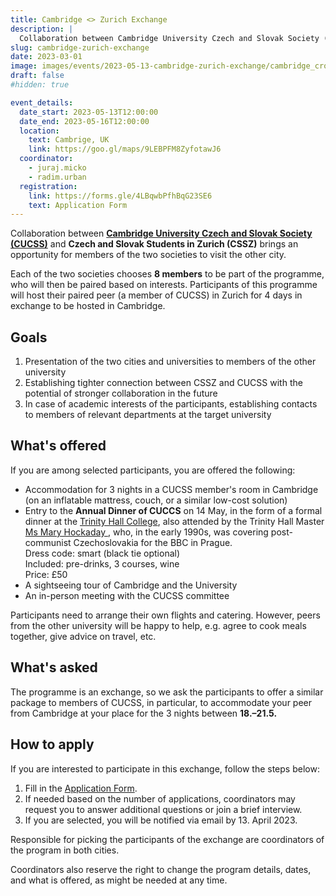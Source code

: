 ```yaml
---
title: Cambridge <> Zurich Exchange
description: |
  Collaboration between Cambridge University Czech and Slovak Society (CUCSS) and CSSZ brings an opportunity for members of the two societies to visit the other city.
slug: cambridge-zurich-exchange
date: 2023-03-01
image: images/events/2023-05-13-cambridge-zurich-exchange/cambridge_crop.jpeg
draft: false
#hidden: true

event_details:
  date_start: 2023-05-13T12:00:00
  date_end: 2023-05-16T12:00:00
  location:
    text: Cambrige, UK
    link: https://goo.gl/maps/9LEBPFM8ZyfotawJ6
  coordinator:
    - juraj.micko
    - radim.urban
  registration:
    link: https://forms.gle/4LBqwbPfhBqG23SE6
    text: Application Form
---
```


Collaboration between [**Cambridge University Czech and Slovak Society (CUCSS)**](https://cucss.uk/) and **Czech and Slovak Students in Zurich (CSSZ)** brings an opportunity for members of the two societies to visit the other city.

Each of the two societies chooses **8 members** to be part of the programme, who will then be paired based on interests. Participants of this programme will host their paired peer (a member of CUCSS) in Zurich for 4 days in exchange to be hosted in Cambridge.

## Goals

1. Presentation of the two cities and universities to members of the other university
2. Establishing tighter connection between CSSZ and CUCSS with the potential of stronger collaboration in the future
3. In case of academic interests of the participants, establishing contacts to members of relevant departments at the target university

## What's offered

If you are among selected participants, you are offered the following:

* Accommodation for 3 nights in a CUCSS member's room in Cambridge (on an inflatable mattress, couch, or a similar low-cost solution)
* Entry to the **Annual Dinner of CUCCS** on 14 May, in the form of a formal dinner at the [Trinity Hall College](https://www.trinhall.cam.ac.uk/), also attended by the Trinity Hall Master [Ms Mary Hockaday
  ](https://www.trinhall.cam.ac.uk/contact-us/contact-directory/fellows-and-academics-directory/mary-hockaday/), who, in the early 1990s, was covering post-communist Czechoslovakia for the BBC in Prague.<br>
    Dress code: smart (black tie optional)<br>
    Included: pre-drinks, 3 courses, wine<br>
    Price: £50
* A sightseeing tour of Cambridge and the University
* An in-person meeting with the CUCSS committee

Participants need to arrange their own flights and catering. However, peers from the other university will be happy to help, e.g. agree to cook meals together, give advice on travel, etc.

## What's asked

The programme is an exchange, so we ask the participants to offer a similar package to members of CUCSS, in particular, to accommodate your peer from Cambridge at your place for the 3 nights between **18.–21.5.**

## How to apply

If you are interested to participate in this exchange, follow the steps below:

1. Fill in the [Application Form](https://forms.gle/4LBqwbPfhBqG23SE6).
2. If needed based on the number of applications, coordinators may request you to answer additional questions or join a brief interview.
3. If you are selected, you will be notified via email by 13. April 2023.

Responsible for picking the participants of the exchange are coordinators of the program in both cities.

Coordinators also reserve the right to change the program details, dates, and what is offered, as might be needed at any time.
